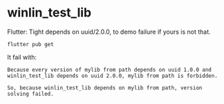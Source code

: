 # winlin_test_lib

Flutter: Tight depends on uuid/2.0.0, to demo failure if yours is not that.

```
flutter pub get
```

It fail with:

```
Because every version of mylib from path depends on uuid 1.0.0 and
winlin_test_lib depends on uuid 2.0.0, mylib from path is forbidden.

So, because winlin_test_lib depends on mylib from path, version solving failed.
```

